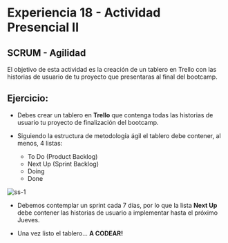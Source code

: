 # Experiencia 18 - Actividad Presencial II
## SCRUM - Agilidad

El objetivo de esta actividad es la creación de un tablero en Trello con las historias de usuario de tu proyecto que presentaras al final del bootcamp.

## Ejercicio: 

- Debes crear un tablero en **Trello** que contenga todas las historias de usuario tu proyecto de finalización del bootcamp.

- Siguiendo la estructura de metodología ágil el tablero debe contener, al menos, 4 listas:
    - To Do (Product Backlog)
    - Next Up (Sprint Backlog)
    - Doing
    - Done

![ss-1](https://user-images.githubusercontent.com/18556541/29829745-922cf92a-8cb6-11e7-953b-c688e73af23c.png)

- Debemos contemplar un sprint cada 7 días, por lo que la lista **Next Up** debe contener las historias de usuario a implementar hasta el próximo Jueves.

- Una vez listo el tablero... **A CODEAR!**


